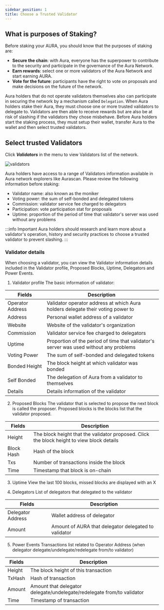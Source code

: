 ```yaml
---
sidebar_position: 1
title: Choose a Trusted Validator
---
```


## What is purposes of Staking?

Before staking your AURA, you should know that the purposes of staking are:
- **Secure the chain**: with Aura, everyone has the superpower to contribute to the security and participate in the governance of the Aura Network.
- **Earn rewards**: select one or more validators of the Aura Network and start earning AURA.
- **Vote for the future**: participants have the right to vote on proposals and make decisions on the future of the network.

Aura holders that do not operate validators themselves also can participate in securing the network by a mechanism called `Delegation`. When Aura holders stake their Aura, they must choose one or more trusted validators to delegate to. Validators are then able to receive rewards but are also be at risk of slashing if the validators they chose misbehave. Before Aura holders start the staking process, they must setup their wallet, transfer Aura to the wallet and then select trusted validators.

## Select trusted Validators

Click **_Validators_** in the menu to view Validators list of the network.

<div id="img-wrapper">
    <img src="/img/aurascan/validator_list.png" alt="validators"/>
</div>

Aura holders have access to a range of Validators information available in Aura network explorers like Aurascan. Please review the following information before staking:

- Validator name: also known as the moniker
- Voting power: the sum of self-bonded and delegated tokens
- Commission: validator service fee charged to delegators
- Participation: vote participation stat for proposals
- Uptime: proportion of the period of time that validator's server was used without any problems

:::info Important
Aura holders should research and learn more about a validator's operation, history and security practices to choose a trusted validator to prevent slashing.
:::

### Validator details
When choosing a validator, you can view the Validator information details included in the Validator profile, Proposed Blocks, Uptime, Delegators and Power Events.

1. Validator profile
The basic information of validator:

|Fields|Description|
|------|------------|
|Operator Address|Validator operator address at which Aura holders delegate their voting power to|
|Address|Personal wallet address of a validator|
|Website|Website of the validator's organization|
|Commission|Validator service fee charged to delegators|
|Uptime|Proportion of the period of time that validator's server was used without any problems|
|Voting Power| The sum of self-bonded and delegated tokens|
|Bonded Height|The block height at which validator was bonded|
|Self Bonded|The delegation of Aura from a validator to themselves|
|Details|Details information of the validator|

2. Proposed Blocks
The validator that is selected to propose the next block is called the proposer.
Proposed blocks is the blocks list that the validator proposed.

|Fields|Description|
|------|------------|
|Height|The block height that the validator proposed. Click the block height to view block details|
|Block Hash|Hash of the block|
|Txs|Number of transactions inside the block|
|Time|Timestamp that block is on-chain|

3. Uptime
View the last 100 blocks, missed blocks are displayed with an X

4. Delegators
List of delegators that delegated to the validator

|Fields|Description|
|------|------------|
|Delegator Address|Wallet address of delegator|
|Amount|Amount of AURA that delegator delegated to validator|

5. Power Events
Transactions list related to Operator Address (when delegator delegate/undelegate/redelegate from/to validator)

|Fields|Description|
|------|------------|
|Height|The block height of this transaction|
|TxHash|Hash of transaction|
|Amount|Amount that delegator delegate/undelegate/redelegate from/to validator|
|Time|Timestamp of transaction|
